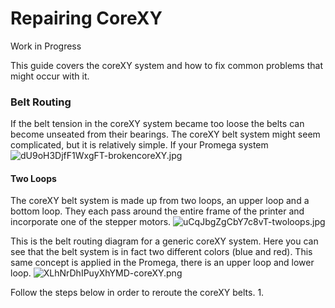 # Repairing CoreXY

Work in Progress

This guide covers the coreXY system and how to fix common problems that might occur with it.

### Belt Routing

If the belt tension in the coreXY system became too loose the belts can become unseated from their bearings. The coreXY belt system might seem complicated, but it is relatively simple. If your Promega system ![dU9oH3DjfF1WxgFT-brokencoreXY.jpg](http://promega.printm3d.com/uploads/images/gallery/2018-07-Jul/scaled-840-0/dU9oH3DjfF1WxgFT-brokencoreXY.jpg)

#### Two Loops

The coreXY belt system is made up from two loops, an upper loop and a bottom loop. They each pass around the entire frame of the printer and incorporate one of the stepper motors. ![uCqJbgZgCbY7c8vT-twoloops.jpg](http://promega.printm3d.com/uploads/images/gallery/2018-07-Jul/scaled-840-0/uCqJbgZgCbY7c8vT-twoloops.jpg)

This is the belt routing diagram for a generic coreXY system. Here you can see that the belt system is in fact two different colors \(blue and red\). This same concept is applied in the Promega, there is an upper loop and lower loop. ![XLhNrDhIPuyXhYMD-coreXY.png](http://promega.printm3d.com/uploads/images/gallery/2018-07-Jul/scaled-840-0/XLhNrDhIPuyXhYMD-coreXY.png)

Follow the steps below in order to reroute the coreXY belts. 1.

